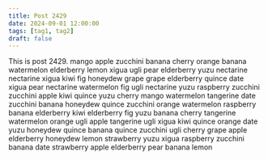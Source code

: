 ```yaml
---
title: Post 2429
date: 2024-09-01 12:00:00
tags: [tag1, tag2]
draft: false
---
```

This is post 2429.
mango
apple
zucchini
banana
cherry
orange
banana
watermelon
elderberry
lemon
xigua
ugli
pear
elderberry
yuzu
nectarine
nectarine
xigua
kiwi
fig
honeydew
grape
grape
elderberry
quince
date
xigua
pear
nectarine
watermelon
fig
ugli
nectarine
yuzu
raspberry
zucchini
zucchini
apple
kiwi
quince
yuzu
cherry
mango
watermelon
tangerine
date
zucchini
banana
honeydew
quince
zucchini
orange
watermelon
raspberry
banana
elderberry
kiwi
elderberry
fig
yuzu
banana
cherry
tangerine
watermelon
orange
ugli
apple
tangerine
ugli
xigua
kiwi
quince
orange
date
yuzu
honeydew
quince
banana
quince
zucchini
ugli
cherry
grape
apple
elderberry
honeydew
lemon
strawberry
yuzu
xigua
raspberry
zucchini
banana
date
strawberry
apple
elderberry
pear
banana
lemon
